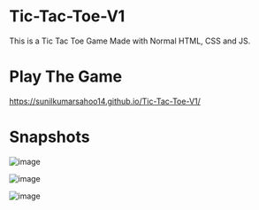 # Tic-Tac-Toe-V1
This is a Tic Tac Toe Game Made with Normal HTML, CSS and JS.

# Play The Game 
https://sunilkumarsahoo14.github.io/Tic-Tac-Toe-V1/

# Snapshots
![image](https://github.com/user-attachments/assets/0a671ff7-d5c5-404e-9e3c-0a7530bb3088)

![image](https://github.com/user-attachments/assets/563a59d4-5f2c-4ec8-afb0-8cc9c85043e8)

![image](https://github.com/user-attachments/assets/6f700378-16dd-453b-98ae-48683ed320a9)
